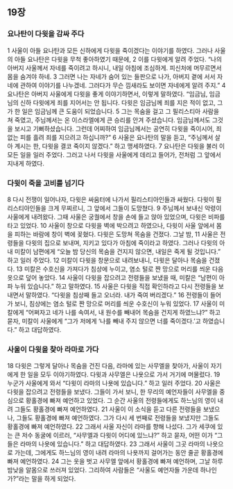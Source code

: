 ## 19장
### 요나탄이 다윗을 감싸 주다
1 사울이 아들 요나탄과 모든 신하에게 다윗을 죽이겠다는 이야기를 하였다. 그러나 사울의 아들 요나탄은 다윗을 무척 좋아하였기 때문에,
2 이를 다윗에게 알려 주었다. “나의 아버지 사울께서 자네를 죽이려고 하시니, 내일 아침에 조심하게. 피신처에 머무르면서 몸을 숨겨야 하네.
3 그러면 나는 자네가 숨어 있는 들판으로 나가, 아버지 곁에 서서 자네에 관하여 이야기를 나누겠네. 그러다가 무슨 낌새라도 보이면 자네에게 알려 주지.”
4 요나탄은 아버지 사울에게 다윗을 좋게 이야기하면서, 이렇게 말하였다. “임금님, 임금님의 신하 다윗에게 죄를 지어서는 안 됩니다. 다윗은 임금님께 죄를 지은 적이 없고, 그가 한 일은 임금님께 큰 도움이 되었습니다.
5 그는 목숨을 걸고 그 필리스티아 사람을 쳐 죽였고, 주님께서는 온 이스라엘에게 큰 승리를 안겨 주셨습니다. 임금님께서도 그것을 보시고 기뻐하셨습니다. 그런데 어찌하여 임금님께서는 공연히 다윗을 죽이시어, 죄 없는 피를 흘려 죄를 지으려고 하십니까?”
6 사울은 요나탄의 말을 듣고, “주님께서 살아 계시는 한, 다윗을 결코 죽이지 않겠다.” 하고 맹세하였다.
7 요나탄은 다윗을 불러 이 모든 일을 일러 주었다. 그러고 나서 다윗을 사울에게 데리고 들어가, 전처럼 그 앞에서 지내게 하였다.
### 다윗이 죽을 고비를 넘기다
8 다시 전쟁이 일어나자, 다윗은 싸움터에 나가서 필리스티아인들과 싸웠다. 다윗이 필리스티아인들을 크게 무찌르니, 그 앞에서 그들이 도망쳤다.
9 주님께서 보내신 악령이 사울에게 내려왔다. 그때 사울은 궁궐에서 창을 손에 들고 앉아 있었으며, 다윗은 비파를 타고 있었다.
10 사울이 창으로 다윗을 벽에 박으려고 하였으나, 다윗이 사울 앞에서 몸을 피하는 바람에 창이 벽에 꽂혔다. 다윗은 도망쳐 목숨을 건졌다. 그날 밤,
11 사울은 전령들을 다윗의 집으로 보내며, 지키고 있다가 아침에 죽이라고 하였다. 그러나 다윗의 아내 미칼이 남편에게 “오늘 밤 당신의 목숨을 건지지 않으면, 내일은 죽게 될 것입니다.” 하고 일러 주었다.
12 미칼이 다윗을 창문으로 내려보내니, 다윗은 달아나 목숨을 건졌다.
13 미칼은 수호신을 가져다가 침상에 누이고, 염소 털로 짠 망으로 머리를 씌운 다음 옷으로 덮어 놓았다.
14 사울이 다윗을 잡으려고 전령들을 보냈을 때, 미칼은 “남편이 아파 누워 있습니다.” 하고 말하였다.
15 사울은 다윗을 직접 확인하라고 다시 전령들을 보내면서 말하였다. “다윗을 침상째 들고 오너라. 내가 죽여 버리겠다.”
16 전령들이 들어가 보니, 침상에는 염소 털로 짠 망으로 머리를 씌운 수호신이 누워 있었다.
17 사울이 미칼에게 “어쩌자고 네가 나를 속여서, 내 원수를 빼내어 목숨을 건지게 하였느냐?” 하고 묻자, 미칼이 사울에게 “그가 저에게 ‘나를 빼내 주지 않으면 너를 죽이겠다.’고 하였습니다.” 하고 대답하였다.
### 사울이 다윗을 찾아 라마로 가다
18 다윗은 그렇게 달아나 목숨을 건진 다음, 라마에 있는 사무엘을 찾아가, 사울이 자기에게 한 일을 모두 이야기하였다. 다윗과 사무엘은 나욧으로 가서 거기에 머물렀다.
19 누군가 사울에게 와서 “다윗이 라마의 나욧에 있습니다.” 하고 일러 주었다.
20 사울은 다윗을 잡으려고 전령들을 보냈다. 그들이 가서 보니, 한 무리의 예언자들이 사무엘을 중심으로 황홀경에 빠져 예언하고 있었다. 그 순간 사울의 전령들에게도 하느님의 영이 내려 그들도 황홀경에 빠져 예언하였다.
21 사울이 이 소식을 듣고 다른 전령들을 보냈으나, 그들도 황홀경에 빠져 예언하였다. 그가 다시 세 번째로 전령들을 보냈지만 그들도 황홀경에 빠져 예언하였다.
22 그래서 사울 자신이 라마를 향해 나섰다. 그가 세쿠에 있는 큰 저수 동굴에 이르러, “사무엘과 다윗이 어디에 있느냐?” 하고 묻자, 어떤 이가 “그들은 라마의 나욧에 있습니다.” 하고 대답하였다.
23 그래서 사울이 그곳 라마의 나욧으로 가는데, 그에게도 하느님의 영이 내려 라마의 나욧까지 걸어가는 동안 줄곧 황홀경에 빠져 예언하였다.
24 그는 옷을 벗고 사무엘 앞에서 황홀경에 빠져 예언하며, 그날 하루 밤낮을 알몸으로 쓰러져 있었다. 그리하여 사람들은 “사울도 예언자들 가운데 하나인가?”라는 말을 하게 되었다.
